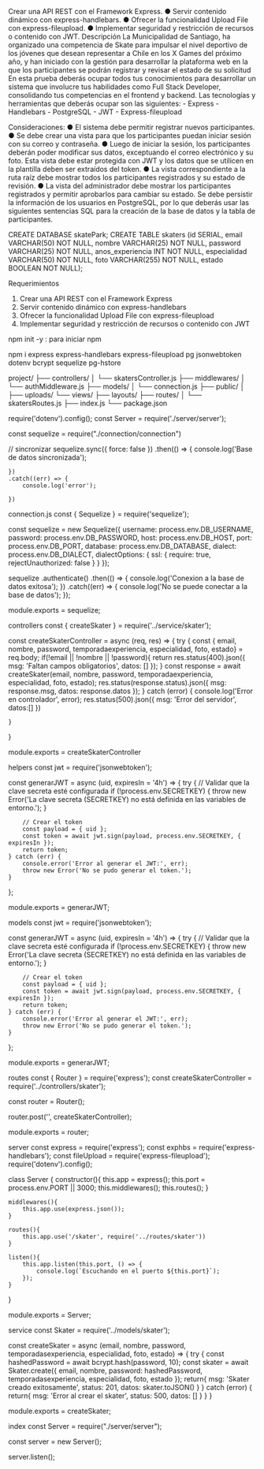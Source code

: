 Crear una API REST con el Framework Express. 
● Servir contenido dinámico con express-handlebars. 
● Ofrecer la funcionalidad Upload File con express-fileupload. 
● Implementar seguridad y restricción de recursos o contenido con JWT. Descripción La Municipalidad de Santiago, ha organizado una competencia de Skate para impulsar el nivel deportivo de los jóvenes que desean representar a Chile en los X Games del próximo año, y han iniciado con la gestión para desarrollar la plataforma web en la que los participantes se podrán registrar y revisar el estado de su solicitud En esta prueba deberás ocupar todos tus conocimientos para desarrollar un sistema que involucre tus habilidades como Full Stack Developer, consolidando tus competencias en el frontend y backend. Las tecnologías y herramientas que deberás ocupar son las siguientes: - Express - Handlebars - PostgreSQL - JWT - Express-fileupload

Consideraciones: ● El sistema debe permitir registrar nuevos participantes. 
● Se debe crear una vista para que los participantes puedan iniciar sesión con su correo y contraseña. 
● Luego de iniciar la sesión, los participantes deberán poder modificar sus datos, exceptuando el correo electrónico y su foto. Esta vista debe estar protegida con JWT y los datos que se utilicen en la plantilla deben ser extraídos del token. 
● La vista correspondiente a la ruta raíz debe mostrar todos los participantes registrados y su estado de revisión.
 ● La vista del administrador debe mostrar los participantes registrados y permitir aprobarlos para cambiar su estado. Se debe persistir la información de los usuarios en PostgreSQL, por lo que deberás usar las siguientes sentencias SQL para la creación de la base de datos y la tabla de participantes. 

CREATE DATABASE skatePark;  CREATE TABLE skaters (id SERIAL, email VARCHAR(50) NOT NULL, nombre VARCHAR(25) NOT NULL, password VARCHAR(25) NOT NULL, anos_experiencia INT NOT NULL, especialidad VARCHAR(50) NOT NULL, foto VARCHAR(255) NOT NULL, estado BOOLEAN NOT NULL); 

Requerimientos 
1. Crear una API REST con el Framework Express 
 2. Servir contenido dinámico con express-handlebars 
3. Ofrecer la funcionalidad Upload File con express-fileupload 
4. Implementar seguridad y restricción de recursos o contenido con JWT


npm init -y : para iniciar npm

npm i express express-handlebars express-fileupload pg jsonwebtoken dotenv bcrypt sequelize pg-hstore 

project/
├── controllers/
│   └── skatersController.js
├── middlewares/
│   └── authMiddleware.js
├── models/
│   └── connection.js
├── public/
│   ├── uploads/
└── views/
    ├── layouts/
├── routes/
│   └── skatersRoutes.js
├── index.js
└── package.json

require('dotenv').config();
const Server = require('./server/server');

const sequelize = require("./connection/connection")

// sincronizar
sequelize.sync({ force: false })
    .then(() => {
        console.log('Base de datos sincronizada');
        
    })
    .catch((err) => {
        console.log('error');
        
    })

connection.js
const { Sequelize } = require('sequelize');

const sequelize = new Sequelize({
    username: process.env.DB_USERNAME,
    password: process.env.DB_PASSWORD,
    host: process.env.DB_HOST,
    port: process.env.DB_PORT,
    database: process.env.DB_DATABASE,
    dialect: process.env.DB_DIALECT,
    dialectOptions: {
        ssl: {
            require: true,
            rejectUnauthorized: false
        }
    }
});

sequelize
.authenticate()
.then(() => {
    console.log('Conexion a la base de datos exitosa');
    })
    .catch((err) => {
        console.log('No se puede conectar a la base de datos');
    });

module.exports = sequelize;

controllers
const { createSkater } = require('../service/skater');

const createSkaterController = async (req, res) => {
    try {
        const { email, nombre, password, temporadaexperiencia, especialidad, foto, estado} = req.body;
    if(!email || !nombre || !password){
        return res.status(400).json({
            msg: 'Faltan campos obligatorios',
            datos: []
        });
    }
    const response = await createSkater(email, nombre, password, temporadaexperiencia, especialidad, foto, estado);
    res.status(response.status).json({
        msg: response.msg,
        datos: response.datos
    });
    } catch (error) {
        console.log('Error en controlador', error);
        res.status(500).json({
            msg: 'Error del servidor',
            datos:[]
        })
        
    }
}

module.exports = createSkaterController

helpers
const jwt = require('jsonwebtoken');

const generarJWT = async (uid, expiresIn = '4h') => {
    try {
        // Validar que la clave secreta esté configurada
        if (!process.env.SECRETKEY) {
            throw new Error('La clave secreta (SECRETKEY) no está definida en las variables de entorno.');
        }

        // Crear el token
        const payload = { uid };
        const token = await jwt.sign(payload, process.env.SECRETKEY, { expiresIn });
        return token;
    } catch (err) {
        console.error('Error al generar el JWT:', err);
        throw new Error('No se pudo generar el token.');
    }
};

module.exports = generarJWT;


models
const jwt = require('jsonwebtoken');

const generarJWT = async (uid, expiresIn = '4h') => {
    try {
        // Validar que la clave secreta esté configurada
        if (!process.env.SECRETKEY) {
            throw new Error('La clave secreta (SECRETKEY) no está definida en las variables de entorno.');
        }

        // Crear el token
        const payload = { uid };
        const token = await jwt.sign(payload, process.env.SECRETKEY, { expiresIn });
        return token;
    } catch (err) {
        console.error('Error al generar el JWT:', err);
        throw new Error('No se pudo generar el token.');
    }
};

module.exports = generarJWT;


routes
const { Router } = require('express');
const createSkaterController = require('../controllers/skater');


const router = Router();

router.post('', createSkaterController);

module.exports = router; 

server
const express = require('express');
const exphbs = require('express-handlebars');
const fileUpload = require('express-fileupload');
require('dotenv').config();

class Server {
    constructor(){
        this.app = express();
        this.port = process.env.PORT || 3000;
        this.middlewares();
        this.routes();
    }

    middlewares(){
        this.app.use(express.json());
    }

    routes(){
        this.app.use('/skater', require('../routes/skater'))
    }

    listen(){
        this.app.listen(this.port, () => {
            console.log(`Escuchando en el puerto ${this.port}`);
        });
    }
}

module.exports = Server;

service
const Skater = require('../models/skater');


const createSkater = async (email, nombre, password, temporadasexperiencia, especialidad, foto, estado) => {
try {
    const hashedPassword = await bcrypt.hash(password, 10);
    const skater = await Skater.create({
        email, 
        nombre, 
        password: hashedPassword,
        temporadasexperiencia,
        especialidad,
        foto,
        estado
    });
    return{
        msg: 'Skater creado exitosamente',
        status: 201,
        datos: skater.toJSON()
    }
} catch (error) {
    return{
        msg: 'Error al crear el skater',
        status: 500,
        datos: []
    }
}
}

module.exports = createSkater;

index
const Server = require("./server/server");

const server = new Server();

server.listen();


